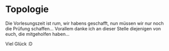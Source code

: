 Topologie
=========
Die Vorlesungszeit ist rum, wir habens geschafft, nun müssen wir nur noch die Prüfung schaffen...
Vorallem danke ich an dieser Stelle diejenigen von euch, die mitgeholfen haben...

Viel Glück :D
